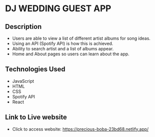 # DJ WEDDING GUEST APP
## Description
* Users are able to view a list of different artist albums for song ideas.
* Using an API (Spotify API) is how this is achieved.
* Ability to search artist and a list of albums appear.
* Home and About pages so users can learn about the app.

## Technologies Used
* JavaScript
* HTML
* CSS
* Spotify API
* React

## Link to Live website
* Click to access website: https://precious-boba-23bd68.netlify.app/

